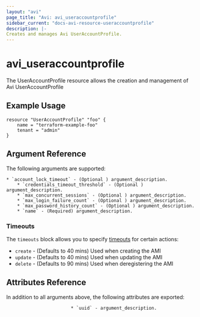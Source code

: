 ```yaml
---
layout: "avi"
page_title: "Avi: avi_useraccountprofile"
sidebar_current: "docs-avi-resource-useraccountprofile"
description: |-
Creates and manages Avi UserAccountProfile.
---
```


# avi_useraccountprofile

The UserAccountProfile resource allows the creation and management of Avi UserAccountProfile

## Example Usage

```hcl
resource "UserAccountProfile" "foo" {
    name = "terraform-example-foo"
    tenant = "admin"
}
```

## Argument Reference

The following arguments are supported:

    * `account_lock_timeout` - (Optional ) argument_description.
        * `credentials_timeout_threshold` - (Optional ) argument_description.
        * `max_concurrent_sessions` - (Optional ) argument_description.
        * `max_login_failure_count` - (Optional ) argument_description.
        * `max_password_history_count` - (Optional ) argument_description.
        * `name` - (Required) argument_description.
        
### Timeouts

The `timeouts` block allows you to specify [timeouts](https://www.terraform.io/docs/configuration/resources.html#timeouts) for certain actions:

* `create` - (Defaults to 40 mins) Used when creating the AMI
* `update` - (Defaults to 40 mins) Used when updating the AMI
* `delete` - (Defaults to 90 mins) Used when deregistering the AMI

## Attributes Reference

In addition to all arguments above, the following attributes are exported:

                            * `uuid` - argument_description.
    
